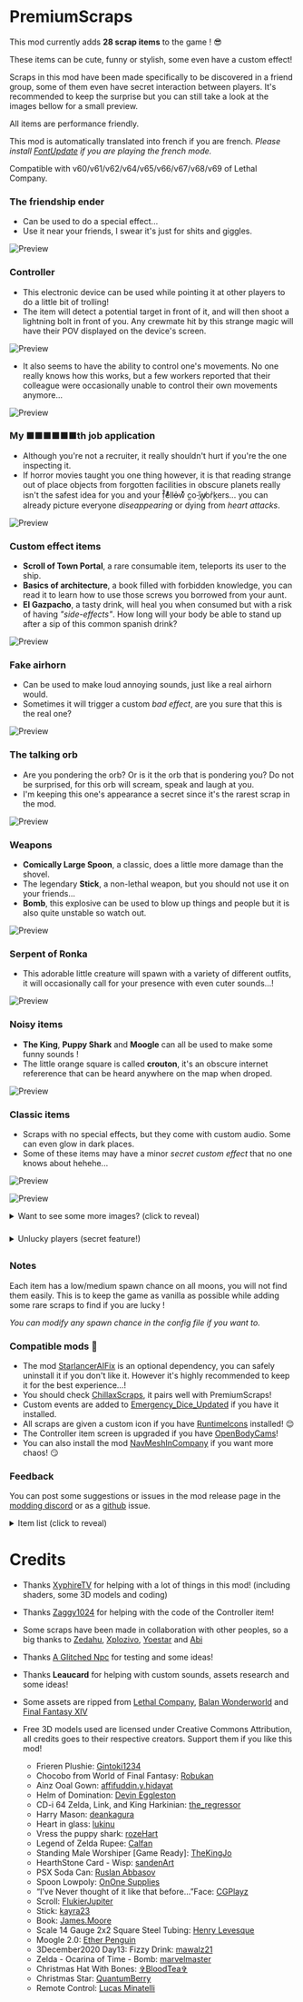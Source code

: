 # PremiumScraps

This mod currently adds **28 scrap items** to the game ! 😎

These items can be cute, funny or stylish, some even have a custom effect!

Scraps in this mod have been made specifically to be discovered in a friend group, some of them even have secret interaction between players. It's recommended to keep the surprise but you can still take a look at the images bellow for a small preview.

All items are performance friendly.

This mod is automatically translated into french if you are french. *Please install [FontUpdate](https://thunderstore.io/c/lethal-company/p/rectorado/FontUpdate/) if you are playing the french mode.*

Compatible with v60/v61/v62/v64/v65/v66/v67/v68/v69 of Lethal Company.

### The friendship ender
- Can be used to do a special effect...
- Use it near your friends, I swear it's just for shits and giggles.

![Preview](https://raw.githubusercontent.com/ZigzagAwaka/PremiumScraps/main/Images/premiumscraps-troll.PNG)

### Controller
- This electronic device can be used while pointing it at other players to do a little bit of trolling!
- The item will detect a potential target in front of it, and will then shoot a lightning bolt in front of you. Any crewmate hit by this strange magic will have their POV displayed on the device's screen.

![Preview](https://raw.githubusercontent.com/ZigzagAwaka/PremiumScraps/main/Images/premiumscraps-controller1.PNG)

- It also seems to have the ability to control one's movements. No one really knows how this works, but a few workers reported that their colleague were occasionally unable to control their own movements anymore...

![Preview](https://raw.githubusercontent.com/ZigzagAwaka/PremiumScraps/main/Images/premiumscraps-controller2.PNG)

### My ■■■■■■th job application
- Although you're not a recruiter, it really shouldn't hurt if you're the one inspecting it.
- If horror movies taught you one thing however, it is that reading strange out of place objects from forgotten facilities in obscure planets really isn't the safest idea for you and your f̣̓̊eͦ́ͦllo̵̶̍w͛ͮ͒ c͍o-̖̋w̸̱͎or̬͗kers... you can already picture everyone *diseappearing* or dying from *heart attacks*.

![Preview](https://raw.githubusercontent.com/ZigzagAwaka/PremiumScraps/main/Images/premiumscraps-darkjob.png)

### Custom effect items
- **Scroll of Town Portal**, a rare consumable item, teleports its user to the ship.
- **Basics of architecture**, a book filled with forbidden knowledge, you can read it to learn how to use those screws you borrowed from your aunt.
- **El Gazpacho**, a tasty drink, will heal you when consumed but with a risk of having *"side-effects"*. How long will your body be able to stand up after a sip of this common spanish drink?

![Preview](https://raw.githubusercontent.com/ZigzagAwaka/PremiumScraps/main/Images/premiumscraps-effects.PNG)

### Fake airhorn
- Can be used to make loud annoying sounds, just like a real airhorn would.
- Sometimes it will trigger a custom *bad effect*, are you sure that this is the real one?

![Preview](https://raw.githubusercontent.com/ZigzagAwaka/PremiumScraps/main/Images/premiumscraps-airhorn.PNG)

### The talking orb
- Are you pondering the orb? Or is it the orb that is pondering you? Do not be surprised, for this orb will scream, speak and laugh at you.
- I'm keeping this one's appearance a secret since it's the rarest scrap in the mod. 

![Preview](https://raw.githubusercontent.com/ZigzagAwaka/PremiumScraps/main/Images/premiumscraps-orb.PNG)

### Weapons
- **Comically Large Spoon**, a classic, does a little more damage than the shovel.
- The legendary **Stick**, a non-lethal weapon, but you should not use it on your friends...
- **Bomb**, this explosive can be used to blow up things and people but it is also quite unstable so watch out.

![Preview](https://raw.githubusercontent.com/ZigzagAwaka/PremiumScraps/main/Images/premiumscraps-weapons.PNG)

### Serpent of Ronka
- This adorable little creature will spawn with a variety of different outfits, it will occasionally call for your presence with even cuter sounds...!

![Preview](https://raw.githubusercontent.com/ZigzagAwaka/PremiumScraps/main/Images/premiumscraps-ronka.png)

### Noisy items
- **The King**, **Puppy Shark** and **Moogle** can all be used to make some funny sounds !
- The little orange square is called **crouton**, it's an obscure internet refererence that can be heard anywhere on the map when droped.

![Preview](https://raw.githubusercontent.com/ZigzagAwaka/PremiumScraps/main/Images/premiumscraps-audio.PNG)

### Classic items
- Scraps with no special effects, but they come with custom audio. Some can even glow in dark places.
- Some of these items may have a minor *secret custom effect* that no one knows about hehehe...

![Preview](https://raw.githubusercontent.com/ZigzagAwaka/PremiumScraps/main/Images/premiumscraps-preview1.PNG)

![Preview](https://raw.githubusercontent.com/ZigzagAwaka/PremiumScraps/main/Images/premiumscraps-preview2.PNG)

<details><summary>Want to see some more images? (click to reveal)</summary>

![Preview](https://raw.githubusercontent.com/ZigzagAwaka/PremiumScraps/main/Images/premiumscraps-preview3.PNG)

![Preview](https://raw.githubusercontent.com/ZigzagAwaka/PremiumScraps/main/Images/premiumscraps-variant.PNG)

</details>

###

<details><summary>Unlucky players (secret feature!)</summary>

### Unlucky players
- Did you notice *oddly specific things* happening to certain players ? Things that you were unable to reproduce on your own ? With this mod installed, "unlucky players" will experience strange and secret phenomenons reserved only for them 😌

![Preview](https://raw.githubusercontent.com/ZigzagAwaka/PremiumScraps/main/Images/premiumscraps-unluckyplayers.png)

**If you enjoy inflicting excessive punishment on your friends, know that the status of "unlucky players" can be attributed to people yourself in the config file.**

</details>

##

### Notes
Each item has a low/medium spawn chance on all moons, you will not find them easily. This is to keep the game as vanilla as possible while adding some rare scraps to find if you are lucky !

*You can modify any spawn chance in the config file if you want to.*

### Compatible mods 🤫

- The mod [StarlancerAIFix](https://thunderstore.io/c/lethal-company/p/AudioKnight/StarlancerAIFix/) is an optional dependency, you can safely uninstall it if you don't like it. However it's highly recommended to keep it for the best experience...!
- You should check [ChillaxScraps](https://thunderstore.io/c/lethal-company/p/Zigzag/ChillaxScraps/), it pairs well with PremiumScraps!
- Custom events are added to [Emergency_Dice_Updated](https://thunderstore.io/c/lethal-company/p/slayer6409/Emergency_Dice_Updated/) if you have it installed.
- All scraps are given a custom icon if you have [RuntimeIcons](https://thunderstore.io/c/lethal-company/p/LethalCompanyModding/RuntimeIcons/) installed! 😌
- The Controller item screen is upgraded if you have [OpenBodyCams](https://thunderstore.io/c/lethal-company/p/Zaggy1024/OpenBodyCams/)!
- You can also install the mod [NavMeshInCompany](https://thunderstore.io/c/lethal-company/p/Kittenji/NavMeshInCompany/) if you want more chaos! 😏

### Feedback
You can post some suggestions or issues in the mod release page in the [modding discord](https://discord.gg/XeyYqRdRGC) or as a [github](https://github.com/ZigzagAwaka/PremiumScraps) issue.

<details><summary>Item list (click to reveal)</summary>

- Frieren
- Chocobo
- Ainz Ooal Gown
- Helm of Domination
- The King
- Harry Mason
- Mystic Cristal
- Puppy Shark
- Rupee
- Ea-Nasir Statue
- HearthStone Card
- SODA
- Comically Large Spoon
- crouton
- Fake Airhorn
- Balan Statue
- The friendship ender
- Scroll of Town Portal
- Stick
- Basics of architecture
- Galvanized square steel
- My ■■■■■■th job application
- Moogle
- El Gazpacho
- The talking orb
- Bomb
- Controller
- Serpent of Ronka

</details>

##

# Credits

- Thanks [XyphireTV](https://www.twitch.tv/xyphiretv) for helping with a lot of things in this mod! (including shaders, some 3D models and coding)

- Thanks [Zaggy1024](https://thunderstore.io/c/lethal-company/p/Zaggy1024/) for helping with the code of the Controller item!

- Some scraps have been made in collaboration with other peoples, so a big thanks to [Zedahu](https://www.twitch.tv/zedahu), [Xplozivo](https://www.twitch.tv/xplozivo), [Yoestar](https://www.instagram.com/yo_estar/) and [Abi](https://www.instagram.com/abidesh_/)

- Thanks [A Glitched Npc](https://www.twitch.tv/a_glitched_npc) for testing and some ideas!

- Thanks **Leaucard** for helping with custom sounds, assets research and some ideas!

- Some assets are ripped from [Lethal Company](https://store.steampowered.com/app/1966720/Lethal_Company/), [Balan Wonderworld](https://store.steampowered.com/app/1341050/BALAN_WONDERWORLD/) and [Final Fantasy XIV](https://store.steampowered.com/app/39210/FINAL_FANTASY_XIV_Online/)

- Free 3D models used are licensed under Creative Commons Attribution, all credits goes to their respective creators. Support them if you like this mod!

    - Frieren Plushie: [Gintoki1234](https://sketchfab.com/3d-models/frieren-plushie-209c79c641164b38a81e145b6af3f890)
    - Chocobo from World of Final Fantasy: [Robukan](https://sketchfab.com/3d-models/chocobo-from-world-of-final-fantasy-329f0b6d71f245e89ff6cf8371180025)
    - Ainz Ooal Gown: [affifuddin.y.hidayat](https://sketchfab.com/3d-models/ainz-ooal-gown-e62df306954144fbb613c6fc3b04e682)
    - Helm of Domination: [Devin Eggleston](https://sketchfab.com/3d-models/helm-of-domination-08c0069b2f5840cba920edc6c2b17a83)
    - CD-i 64 Zelda, Link, and King Harkinian: [the_regressor](https://sketchfab.com/3d-models/cd-i-64-zelda-link-and-king-harkinian-e83b97e8963249b3b367e6d385ac7495)
    - Harry Mason: [deankagura](https://sketchfab.com/3d-models/harry-mason-8e7c5249891e4520b9bc04cb2f8fb255)
    - Heart in glass: [lukinu](https://sketchfab.com/3d-models/heart-in-glass-1dacc91d294141658633cce0a79ecd97)
    - Vress the puppy shark: [rozeHart](https://sketchfab.com/3d-models/vress-the-puppy-shark-0bf0ac5dd20f46cbb91534491438bb2f)
    - Legend of Zelda Rupee: [Calfan](https://sketchfab.com/3d-models/legend-of-zelda-rupee-aa19b25bc1af41139a671403bc4110e3)
    - Standing Male Worshiper [Game Ready]: [TheKingJo](https://sketchfab.com/3d-models/standing-male-worshiper-game-ready-572f7a4aa653464eb96d14c5b953d600)
    - HearthStone Card - Wisp: [sandenArt](https://sketchfab.com/3d-models/hearthstone-card-wisp-5c354d20122d4bdd946ca4b4f3c23ca9)
    - PSX Soda Can: [Ruslan Abbasov](https://sketchfab.com/3d-models/psx-soda-can-2823eac5e9d14414a9577715274fd89f)
    - Spoon Lowpoly: [OnOne Supplies](https://sketchfab.com/3d-models/spoon-lowpoly-9b3e16a7a2c04ca5907a09e4e4daaac7)
    - “I’ve Never thought of it like that before…”Face: [CGPlayz](https://sketchfab.com/3d-models/ive-never-thought-of-it-like-that-beforeface-98547873477c45168dce192a48b1e9a7)
    - Scroll: [FlukierJupiter](https://sketchfab.com/3d-models/scroll-7450e494eb654e9b937bb52724220e77)
    - Stick: [kayra23](https://sketchfab.com/3d-models/stick-d93365fe0cf54bac95b60027df67f179)
    - Book: [James.Moore](https://sketchfab.com/3d-models/book-28e028e981604aacb25766852aa279ed)
    - Scale 14 Gauge 2x2 Square Steel Tubing: [Henry Levesque](https://www.printables.com/en/model/961166-scale-14-gauge-2x2-square-steel-tubing)
    - Moogle 2.0: [Ether Penguin](https://www.turbosquid.com/fr/3d-models/3d-moogle-1360579)
    - 3December2020 Day13: Fizzy Drink: [mawalz21](https://sketchfab.com/3d-models/3december2020-day13-fizzy-drink-3110b5f1a2eb4cfa8b3c0ea2ecd4c8c3)
    - Zelda - Ocarina of Time - Bomb: [marvelmaster](https://sketchfab.com/3d-models/zelda-ocarina-of-time-bomb-161818c6f5624511bcfc2f82f7c35b53)
    - Christmas Hat With Bones: [✞BloodTea✞](https://sketchfab.com/3d-models/christmas-hat-with-bones-eb9c5ddd1c324d3889188a07fd75c1c9)
    - Christmas Star: [QuantumBerry](https://sketchfab.com/3d-models/christmas-star-e53d8ba6935d4eb683b732062cd919f4)
    - Remote Control: [Lucas Minatelli](https://sketchfab.com/3d-models/remote-control-b4e221d6bbe7440e90d69fd37e91c48a)
